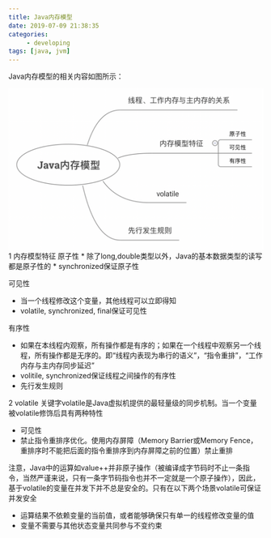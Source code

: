 ```yaml
---
title: Java内存模型
date: 2019-07-09 21:38:35
categories:
	 - developing
tags: [java, jvm]
---
```

Java内存模型的相关内容如图所示：
<!-- more --> 
<img src="/img/Java内存模型.png">
1 内存模型特征
原子性
* 除了long,double类型以外，Java的基本数据类型的读写都是原子性的
* synchronized保证原子性

可见性
* 当一个线程修改这个变量，其他线程可以立即得知
* volatile, synchronized, final保证可见性

有序性
* 如果在本线程内观察，所有操作都是有序的；如果在一个线程中观察另一个线程，所有操作都是无序的。即“线程内表现为串行的语义”，“指令重排”，“工作内存与主内存同步延迟”
* volitile, synchronized保证线程之间操作的有序性
* 先行发生规则

2 volatile
关键字volatile是Java虚拟机提供的最轻量级的同步机制。当一个变量被volatile修饰后具有两种特性
* 可见性
* 禁止指令重排序优化。使用内存屏障（Memory Barrier或Memory Fence，重排序时不能把后面的指令重排序到内存屏障之前的位置）禁止重排

注意，Java中的运算如value++并非原子操作（被编译成字节码时不止一条指令，当然严谨来说，只有一条字节码指令也并不一定就是一个原子操作），因此，基于volatile的变量在并发下并不总是安全的。只有在以下两个场景volatile可保证并发安全
* 运算结果不依赖变量的当前值，或者能够确保只有单一的线程修改变量的值
* 变量不需要与其他状态变量共同参与不变约束
